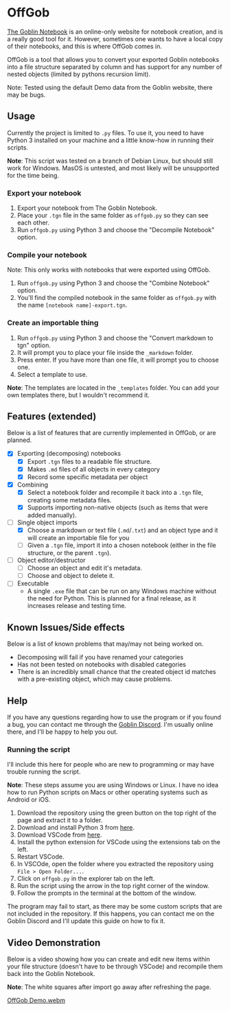 # OffGob

[The Goblin Notebook](the-goblin.net) is an online-only website for notebook creation, and is a really good tool for it. However, sometimes one wants to have a local copy of their notebooks, and this is where OffGob comes in.

OffGob is a tool that allows you to convert your exported Goblin notebooks into a file structure separated by column and has support for any number of nested objects (limited by pythons recursion limit).

Note: Tested using the default Demo data from the Goblin website, there may be bugs.

## Usage

Currently the project is limited to `.py` files. To use it, you need to have Python 3 installed on your machine and a little know-how in running their scripts.

**Note**: This script was tested on a branch of Debian Linux, but should still work for Windows. MasOS is untested, and most likely will be unsupported for the time being.

### Export your notebook

1. Export your notebook from The Goblin Notebook.
2. Place your `.tgn` file in the same folder as `offgob.py` so they can see each other.
3. Run `offgob.py` using Python 3 and choose the "Decompile Notebook" option.

### Compile your notebook

Note: This only works with notebooks that were exported using OffGob.

1. Run `offgob.py` using Python 3 and choose the "Combine Notebook" option.
2. You'll find the compiled notebook in the same folder as `offgob.py` with the name `[notebook name]-export.tgn`.

### Create an importable thing

1. Run `offgob.py` using Python 3 and choose the  "Convert markdown to tgn" option.
2. It will prompt you to place your file inside the `_markdown` folder.
3. Press enter. If you have more than one file, it will prompt you to choose one.
4. Select a template to use.

**Note**: The templates are located in the `_templates` folder. You can add your own templates there, but I wouldn't recommend it.

## Features (extended)

Below is a list of features that are currently implemented in OffGob, or are planned.

- [x] Exporting (decomposing) notebooks
  - [x] Export `.tgn` files to a readable file structure.
  - [x] Makes `.md` files of all objects in every category
  - [x] Record some specific metadata per object
- [x] Combining
  - [x] Select a notebook folder and recompile it back into a `.tgn` file, creating some metadata files.
  - [x] Supports importing non-native objects (such as items that were added manually).
- [ ] Single object imports
  - [x] Choose a markdown or text file (`.md`/`.txt`) and an object type and it will create an importable file for you
  - [ ] Given a `.tgn` file, import it into a chosen notebook (either in the file structure, or the parent `.tgn`).
- [ ] Object editor/destructor
  - [ ] Choose an object and edit it's metadata. 
  - [ ] Choose and object to delete it.
- [ ] Executable
  - A single `.exe` file that can be run on any Windows machine without the need for Python. This is planned for a final release, as it increases release and testing time.

## Known Issues/Side effects

Below is a list of known problems that may/may not being worked on. 

- Decomposing will fail if you have renamed your categories
- Has not been tested on notebooks with disabled categories
- There is an incredibly small chance that the created object id matches with a pre-existing object, which may cause problems.

## Help

If you have any questions regarding how to use the program or if you found a bug, you can contact me through the [Goblin Discord](https://discord.gg/C56sTY6fd4). I'm usually online there, and I'll be happy to help you out.

### Running the script

I'll include this here for people who are new to programming or may have trouble running the script.

**Note**: These steps assume you are using Windows or Linux. I have no idea how to run Python scripts on Macs or other operating systems such as Android or iOS.

1. Download the repository using the green button on the top right of the page and extract it to a folder.
2. Download and install Python 3 from [here](https://www.python.org/downloads/).
3. Download VSCode from [here](https://code.visualstudio.com/).
4. Install the python extension for VSCode using the extensions tab on the left.
5. Restart VSCode.
6. In VSCOde, open the folder where you extracted the repository using `File > Open Folder...`.
7. Click on `offgob.py` in the explorer tab on the left.
8. Run the script using the arrow in the top right corner of the window.
9. Follow the prompts in the terminal at the bottom of the window.

The program may fail to start, as there may be some custom scripts that are not included in the repository. If this happens, you can contact me on the Goblin Discord and I'll update this guide on how to fix it.

## Video Demonstration

Below is a video showing how you can create and edit new items within your file structure (doesn't have to be through VSCode) and recompile them back into the Goblin Notebook.

**Note**: The white squares after import go away after refreshing the page.

[OffGob Demo.webm](https://user-images.githubusercontent.com/69859977/202892596-3318918e-77f4-4af5-8716-9d865e4bdc89.webm)

